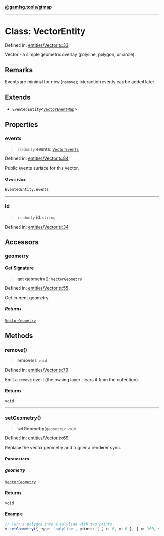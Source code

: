 [**@gaming.tools/gtmap**](README.md)

***

# Class: VectorEntity

Defined in: [entities/Vector.ts:33](https://github.com/gamingtools/gt-map/blob/456675b84d19e7c9d557294c3b19a4bb0dcd9d51/packages/gtmap/src/entities/Vector.ts#L33)

Vector - a simple geometric overlay (polyline, polygon, or circle).

## Remarks

Events are minimal for now (`remove`); interaction events can be added later.

## Extends

- `EventedEntity`\<[`VectorEventMap`](Interface.VectorEventMap.md)\>

## Properties

### events

> `readonly` **events**: [`VectorEvents`](Interface.VectorEvents.md)

Defined in: [entities/Vector.ts:84](https://github.com/gamingtools/gt-map/blob/456675b84d19e7c9d557294c3b19a4bb0dcd9d51/packages/gtmap/src/entities/Vector.ts#L84)

Public events surface for this vector.

#### Overrides

`EventedEntity.events`

***

### id

> `readonly` **id**: `string`

Defined in: [entities/Vector.ts:34](https://github.com/gamingtools/gt-map/blob/456675b84d19e7c9d557294c3b19a4bb0dcd9d51/packages/gtmap/src/entities/Vector.ts#L34)

## Accessors

### geometry

#### Get Signature

> **get** **geometry**(): [`VectorGeometry`](TypeAlias.VectorGeometry.md)

Defined in: [entities/Vector.ts:55](https://github.com/gamingtools/gt-map/blob/456675b84d19e7c9d557294c3b19a4bb0dcd9d51/packages/gtmap/src/entities/Vector.ts#L55)

Get current geometry.

##### Returns

[`VectorGeometry`](TypeAlias.VectorGeometry.md)

## Methods

### remove()

> **remove**(): `void`

Defined in: [entities/Vector.ts:79](https://github.com/gamingtools/gt-map/blob/456675b84d19e7c9d557294c3b19a4bb0dcd9d51/packages/gtmap/src/entities/Vector.ts#L79)

Emit a `remove` event (the owning layer clears it from the collection).

#### Returns

`void`

***

### setGeometry()

> **setGeometry**(`geometry`): `void`

Defined in: [entities/Vector.ts:69](https://github.com/gamingtools/gt-map/blob/456675b84d19e7c9d557294c3b19a4bb0dcd9d51/packages/gtmap/src/entities/Vector.ts#L69)

Replace the vector geometry and trigger a renderer sync.

#### Parameters

##### geometry

[`VectorGeometry`](TypeAlias.VectorGeometry.md)

#### Returns

`void`

#### Example

```ts
// Turn a polygon into a polyline with two points
v.setGeometry({ type: 'polyline', points: [ { x: 0, y: 0 }, { x: 100, y: 50 } ] });
```
